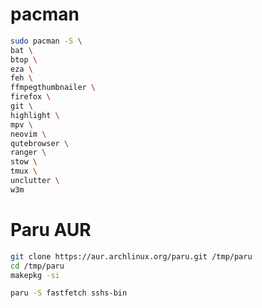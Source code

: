 # pacman
```bash
sudo pacman -S \
bat \
btop \
eza \
feh \
ffmpegthumbnailer \
firefox \
git \
highlight \
mpv \
neovim \
qutebrowser \
ranger \
stow \
tmux \
unclutter \
w3m
```

# Paru AUR
```bash
git clone https://aur.archlinux.org/paru.git /tmp/paru
cd /tmp/paru
makepkg -si
```

```bash
paru -S fastfetch sshs-bin
```

